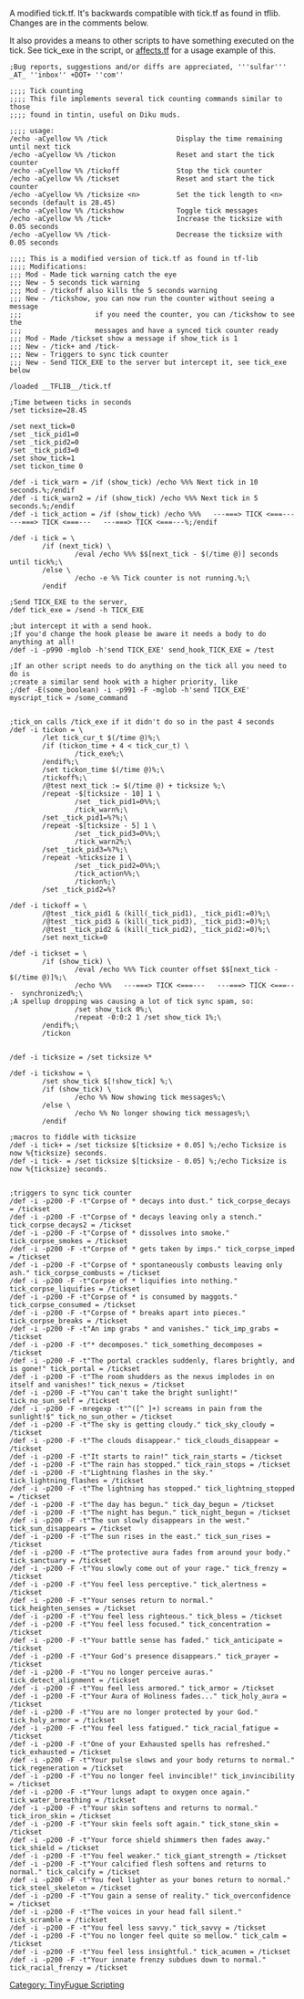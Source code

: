 A modified tick.tf. It's backwards compatible with tick.tf as found in
tflib. Changes are in the comments below.

It also provides a means to other scripts to have something executed on
the tick. See tick_exe in the script, or
[affects.tf](affects.tf "wikilink") for a usage example of this.

    ;Bug reports, suggestions and/or diffs are appreciated, '''sulfar''' _AT_ ''inbox'' +DOT+ ''com''

    ;;;; Tick counting
    ;;;; This file implements several tick counting commands similar to those
    ;;;; found in tintin, useful on Diku muds.

    ;;;; usage:
    /echo -aCyellow %% /tick                 Display the time remaining until next tick
    /echo -aCyellow %% /tickon               Reset and start the tick counter
    /echo -aCyellow %% /tickoff              Stop the tick counter
    /echo -aCyellow %% /tickset              Reset and start the tick counter
    /echo -aCyellow %% /ticksize <n>         Set the tick length to <n> seconds (default is 28.45)
    /echo -aCyellow %% /tickshow             Toggle tick messages
    /echo -aCyellow %% /tick+                Increase the ticksize with 0.05 seconds
    /echo -aCyellow %% /tick-                Decrease the ticksize with 0.05 seconds

    ;;;; This is a modified version of tick.tf as found in tf-lib
    ;;;; Modifications:
    ;;; Mod - Made tick warning catch the eye
    ;;; New - 5 seconds tick warning
    ;;; Mod - /tickoff also kills the 5 seconds warning
    ;;; New - /tickshow, you can now run the counter without seeing a message
    ;;;                  if you need the counter, you can /tickshow to see the
    ;;;                  messages and have a synced tick counter ready
    ;;; Mod - Made /tickset show a message if show_tick is 1
    ;;; New - /tick+ and /tick-
    ;;; New - Triggers to sync tick counter
    ;;; New - Send TICK_EXE to the server but intercept it, see tick_exe below

    /loaded __TFLIB__/tick.tf

    ;Time between ticks in seconds
    /set ticksize=28.45

    /set next_tick=0
    /set _tick_pid1=0
    /set _tick_pid2=0
    /set _tick_pid3=0
    /set show_tick=1
    /set tickon_time 0

    /def -i tick_warn = /if (show_tick) /echo %%% Next tick in 10 seconds.%;/endif
    /def -i tick_warn2 = /if (show_tick) /echo %%% Next tick in 5 seconds.%;/endif
    /def -i tick_action = /if (show_tick) /echo %%%   ---===> TICK <===---   ---===> TICK <===---   ---===> TICK <===---%;/endif

    /def -i tick = \
            /if (next_tick) \
                    /eval /echo %%% $$[next_tick - $(/time @)] seconds until tick%;\
            /else \
                    /echo -e %% Tick counter is not running.%;\
            /endif

    ;Send TICK_EXE to the server,
    /def tick_exe = /send -h TICK_EXE

    ;but intercept it with a send hook.
    ;If you'd change the hook please be aware it needs a body to do anything at all!
    /def -i -p990 -mglob -h'send TICK_EXE' send_hook_TICK_EXE = /test

    ;If an other script needs to do anything on the tick all you need to do is
    ;create a similar send hook with a higher priority, like
    ;/def -E(some_boolean) -i -p991 -F -mglob -h'send TICK_EXE' myscript_tick = /some_command


    ;tick_on calls /tick_exe if it didn't do so in the past 4 seconds
    /def -i tickon = \
            /let tick_cur_t $(/time @)%;\
            /if (tickon_time + 4 < tick_cur_t) \
                    /tick_exe%;\
            /endif%;\
            /set tickon_time $(/time @)%;\
            /tickoff%;\
            /@test next_tick := $(/time @) + ticksize %;\
            /repeat -$[ticksize - 10] 1 \
                    /set _tick_pid1=0%%;\
                    /tick_warn%;\
            /set _tick_pid1=%?%;\
            /repeat -$[ticksize - 5] 1 \
                    /set _tick_pid3=0%%;\
                    /tick_warn2%;\
            /set _tick_pid3=%?%;\
            /repeat -%ticksize 1 \
                    /set _tick_pid2=0%%;\
                    /tick_action%%;\
                    /tickon%;\
            /set _tick_pid2=%?

    /def -i tickoff = \
            /@test _tick_pid1 & (kill(_tick_pid1), _tick_pid1:=0)%;\
            /@test _tick_pid3 & (kill(_tick_pid3), _tick_pid3:=0)%;\
            /@test _tick_pid2 & (kill(_tick_pid2), _tick_pid2:=0)%;\
            /set next_tick=0

    /def -i tickset = \
            /if (show_tick) \
                    /eval /echo %%% Tick counter offset $$[next_tick - $(/time @)]%;\
                    /echo %%%   ---===> TICK <===---   ---===> TICK <===---  synchronized%;\
    ;A spellup dropping was causing a lot of tick sync spam, so:
                    /set show_tick 0%;\
                    /repeat -0:0:2 1 /set show_tick 1%;\
            /endif%;\
            /tickon


    /def -i ticksize = /set ticksize %*

    /def -i tickshow = \
            /set show_tick $[!show_tick] %;\
            /if (show_tick) \
                    /echo %% Now showing tick messages%;\
            /else \
                    /echo %% No longer showing tick messages%;\
            /endif

    ;macros to fiddle with ticksize
    /def -i tick+ = /set ticksize $[ticksize + 0.05] %;/echo Ticksize is now %{ticksize} seconds.
    /def -i tick- = /set ticksize $[ticksize - 0.05] %;/echo Ticksize is now %{ticksize} seconds.


    ;triggers to sync tick counter
    /def -i -p200 -F -t"Corpse of * decays into dust." tick_corpse_decays = /tickset
    /def -i -p200 -F -t"Corpse of * decays leaving only a stench." tick_corpse_decays2 = /tickset
    /def -i -p200 -F -t"Corpse of * dissolves into smoke." tick_corpse_smokes = /tickset
    /def -i -p200 -F -t"Corpse of * gets taken by imps." tick_corpse_imped = /tickset
    /def -i -p200 -F -t"Corpse of * spontaneously combusts leaving only ash." tick_corpse_combusts = /tickset
    /def -i -p200 -F -t"Corpse of * liquifies into nothing." tick_corpse_liquifies = /tickset
    /def -i -p200 -F -t"Corpse of * is consumed by maggots." tick_corpse_consumed = /tickset
    /def -i -p200 -F -t"Corpse of * breaks apart into pieces." tick_corpse_breaks = /tickset
    /def -i -p200 -F -t"An imp grabs * and vanishes." tick_imp_grabs = /tickset
    /def -i -p200 -F -t"* decomposes." tick_something_decomposes = /tickset
    /def -i -p200 -F -t"The portal crackles suddenly, flares brightly, and is gone!" tick_portal = /tickset
    /def -i -p200 -F -t"The room shudders as the nexus implodes in on itself and vanishes!" tick_nexus = /tickset
    /def -i -p200 -F -t"You can't take the bright sunlight!" tick_no_sun_self = /tickset
    /def -i -p200 -F -mregexp -t"^([^ ]+) screams in pain from the sunlight!$" tick_no_sun_other = /tickset
    /def -i -p200 -F -t"The sky is getting cloudy." tick_sky_cloudy = /tickset
    /def -i -p200 -F -t"The clouds disappear." tick_clouds_disappear = /tickset
    /def -i -p200 -F -t"It starts to rain!" tick_rain_starts = /tickset
    /def -i -p200 -F -t"The rain has stopped." tick_rain_stops = /tickset
    /def -i -p200 -F -t"Lightning flashes in the sky." tick_lightning_flashes = /tickset
    /def -i -p200 -F -t"The lightning has stopped." tick_lightning_stopped = /tickset
    /def -i -p200 -F -t"The day has begun." tick_day_begun = /tickset
    /def -i -p200 -F -t"The night has begun." tick_night_begun = /tickset
    /def -i -p200 -F -t"The sun slowly disappears in the west." tick_sun_disappears = /tickset
    /def -i -p200 -F -t"The sun rises in the east." tick_sun_rises = /tickset
    /def -i -p200 -F -t"The protective aura fades from around your body." tick_sanctuary = /tickset
    /def -i -p200 -F -t"You slowly come out of your rage." tick_frenzy = /tickset
    /def -i -p200 -F -t"You feel less perceptive." tick_alertness = /tickset
    /def -i -p200 -F -t"Your senses return to normal." tick_heighten_senses = /tickset
    /def -i -p200 -F -t"You feel less righteous." tick_bless = /tickset
    /def -i -p200 -F -t"You feel less focused." tick_concentration = /tickset
    /def -i -p200 -F -t"Your battle sense has faded." tick_anticipate = /tickset
    /def -i -p200 -F -t"Your God's presence disappears." tick_prayer = /tickset
    /def -i -p200 -F -t"You no longer perceive auras." tick_detect_alignment = /tickset
    /def -i -p200 -F -t"You feel less armored." tick_armor = /tickset
    /def -i -p200 -F -t"Your Aura of Holiness fades..." tick_holy_aura = /tickset
    /def -i -p200 -F -t"You are no longer protected by your God." tick_holy_armor = /tickset
    /def -i -p200 -F -t"You feel less fatigued." tick_racial_fatigue = /tickset
    /def -i -p200 -F -t"One of your Exhausted spells has refreshed." tick_exhausted = /tickset
    /def -i -p200 -F -t"Your pulse slows and your body returns to normal." tick_regeneration = /tickset
    /def -i -p200 -F -t"You no longer feel invincible!" tick_invincibility = /tickset
    /def -i -p200 -F -t"Your lungs adapt to oxygen once again." tick_water_breathing = /tickset
    /def -i -p200 -F -t"Your skin softens and returns to normal." tick_iron_skin = /tickset
    /def -i -p200 -F -t"Your skin feels soft again." tick_stone_skin = /tickset
    /def -i -p200 -F -t"Your force shield shimmers then fades away." tick_shield = /tickset
    /def -i -p200 -F -t"You feel weaker." tick_giant_strength = /tickset
    /def -i -p200 -F -t"Your calcified flesh softens and returns to normal." tick_calcify = /tickset
    /def -i -p200 -F -t"You feel lighter as your bones return to normal." tick_steel_skeleton = /tickset
    /def -i -p200 -F -t"You gain a sense of reality." tick_overconfidence = /tickset
    /def -i -p200 -F -t"The voices in your head fall silent." tick_scramble = /tickset
    /def -i -p200 -F -t"You feel less savvy." tick_savvy = /tickset
    /def -i -p200 -F -t"You no longer feel quite so mellow." tick_calm = /tickset
    /def -i -p200 -F -t"You feel less insightful." tick_acumen = /tickset
    /def -i -p200 -F -t"Your innate frenzy subdues down to normal." tick_racial_frenzy = /tickset

[Category: TinyFugue
Scripting](Category:_TinyFugue_Scripting "wikilink")
